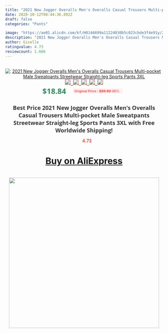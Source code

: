 ```yaml
---
title: "2021 New Jogger Overalls Men's Overalls Casual Trousers Multi-pocket Male Sweatpants Streetwear Straight-leg Sports Pants 3XL"
date: 2020-10-12T08:44:36.892Z
draft: false
categories: "Pants"

image: "https://ae01.alicdn.com/kf/H0146699a11224030b5c023cbde3f4e91y/2021-New-Jogger-Overalls-Men-s-Overalls-Casual-Trousers-Multi-pocket-Male-Sweatpants-Streetwear-Straight-leg.jpg"
description: "2021 New Jogger Overalls Men's Overalls Casual Trousers Multi-pocket Male Sweatpants Streetwear Straight-leg Sports Pants 3XL"
author: Giselle
ratingvalue: 4.73
reviewcount: 1.666
---
```

<br>
<div style="text-align: center;">
<a href="https://s.click.aliexpress.com/e/_9G51yp" target="_blank" rel="nofollow noopener noreferrer"><img alt="2021 New Jogger Overalls Men's Overalls Casual Trousers Multi-pocket Male Sweatpants Streetwear Straight-leg Sports Pants 3XL" class="magnifier-image" src="https://ae01.alicdn.com/kf/H0146699a11224030b5c023cbde3f4e91y/2021-New-Jogger-Overalls-Men-s-Overalls-Casual-Trousers-Multi-pocket-Male-Sweatpants-Streetwear-Straight-leg.jpg_640x640.jpg">
<br>
<img style="border:1px solid salmon" src="https://ae01.alicdn.com/kf/H0146699a11224030b5c023cbde3f4e91y/2021-New-Jogger-Overalls-Men-s-Overalls-Casual-Trousers-Multi-pocket-Male-Sweatpants-Streetwear-Straight-leg.jpg_120x120.jpg">&nbsp;&nbsp;<img style="border:1px solid salmon" src="https://ae01.alicdn.com/kf/Ha9d0fb173fa0478f85dfe85bee3dd4bdi/2021-New-Jogger-Overalls-Men-s-Overalls-Casual-Trousers-Multi-pocket-Male-Sweatpants-Streetwear-Straight-leg.jpg_120x120.jpg">&nbsp;&nbsp;<img style="border:1px solid salmon" src="https://ae01.alicdn.com/kf/H11eeca2e4e164c07b18c965d0c315016E/2021-New-Jogger-Overalls-Men-s-Overalls-Casual-Trousers-Multi-pocket-Male-Sweatpants-Streetwear-Straight-leg.jpg_120x120.jpg">&nbsp;&nbsp;<img style="border:1px solid salmon" src="https://ae01.alicdn.com/kf/H5d4c38c96e2e44efac53c08b18d80073j/2021-New-Jogger-Overalls-Men-s-Overalls-Casual-Trousers-Multi-pocket-Male-Sweatpants-Streetwear-Straight-leg.jpg_120x120.jpg">&nbsp;&nbsp;<img style="border:1px solid salmon" src="https://ae01.alicdn.com/kf/H6de5f3c29ac74b44b394f830972104a0p/2021-New-Jogger-Overalls-Men-s-Overalls-Casual-Trousers-Multi-pocket-Male-Sweatpants-Streetwear-Straight-leg.jpg_120x120.jpg"></a></div><br0>
<div style="text-align: center;"><span style="background-color: white; border: 0px; box-sizing: border-box; color: seagreen; display: inline-block; font-family: &quot;open sans&quot; , &quot;arial&quot; , &quot;helvetica&quot; , sans-serif , &quot;heiti&quot;; font-size: 24px; font-stretch: inherit; font-weight: 700; line-height: inherit; margin: 0px 10px 0px 0px; padding: 0px; vertical-align: middle;">$18.84 </span>
<span style="background: rgb(255 , 241 , 241); border-radius: 3px; border: 0px; box-sizing: border-box; color: #ff4747; display: inline-block; font-family: inherit; font-size: 12px; font-stretch: inherit; font-style: inherit; font-variant: inherit; font-weight: 600; line-height: inherit; margin: 0px; padding: 2px 5px; transform: scale(0.9); vertical-align: middle;">Original Price : <b style="text-decoration: line-through;">$26.92 </b> 30%&nbsp;&nbsp;</span></div>
<h1 style="color: #333333; display: inline-block; font-family: &quot;open sans&quot; , &quot;arial&quot; , &quot;helvetica&quot; , sans-serif , &quot;heiti&quot;; font-size: 18px; font-stretch: inherit; font-weight: 700; text-align: center;">Best Price 2021 New Jogger Overalls Men's Overalls Casual Trousers Multi-pocket Male Sweatpants Streetwear Straight-leg Sports Pants 3XL with Free Worldwide Shipping!</h1>
<div style="color: #ff4747; text-align: center;">
<img src="https://4.bp.blogspot.com/-M0ZcTcb-5uY/XleCXlxnR4I/AAAAAAAAAEc/OrjgMkXV1oMQFaCRZj5HQwOCBcu3w1FegCPcBGAYYCw/s1600/star.png" style="height: 15px;">&nbsp;<b>4.73</b></div>
<div class="button_cont" align="center"><a class="buynow_a" href="https://s.click.aliexpress.com/e/_9G51yp" target="_blank" rel="nofollow noopener noreferrer"><H1>Buy on AliExpress</H1></a></div><br>
<div class="separator" style="clear: both; text-align: center;">
<img src="https://lh3.googleusercontent.com/-pTy5HemUv9M/XlePHvY0dAI/AAAAAAAAAE4/0nX5iRUoIWY8eMW9Dpxeirr157OZliDIgCLcBGAsYHQ/s1600/badge.gif" width="480">
</div>
